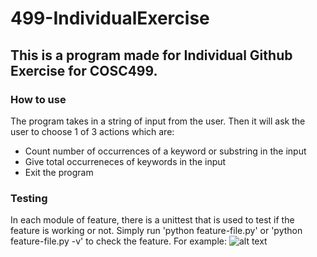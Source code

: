 # 499-IndividualExercise

## This is a program made for Individual Github Exercise for COSC499. 

### How to use
The program takes in a string of input from the user. 
Then it will ask the user to choose 1 of 3 actions which are:
  - Count number of occurrences of a keyword or substring in the input
  - Give total occurreneces of keywords in the input
  - Exit the program
### Testing
In each module of feature, there is a unittest that is used to test if the feature is working or not. Simply run 'python feature-file.py' or 'python feature-file.py -v' to check the feature.
For example:
![alt text](https://media.discordapp.net/attachments/832035518903484458/888192973471367208/unknown.png)
